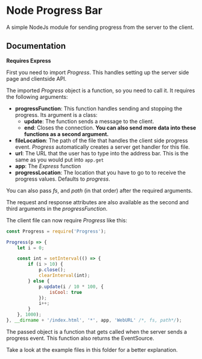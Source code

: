 # Node Progress Bar
A simple NodeJs module for sending progress from the server to the client.

## Documentation
**Requires Express**

First you need to import *Progress*. This handles setting up the server side page and clientside API.

The imported *Progress* object is a function, so you need to call it. It requires the following arguments:

- **progressFunction**: This function handles sending and stopping the progress. Its argument is a class:
	- **update**: The function sends a message to the client.
	- **end**: Closes the connection.
	**You can also send more data into these functions as a second argument.**
- **fileLocation**: The path of the file that handles the client side progress event. *Progress* automatically creates a server get handler for this file.
- **url**: The URL that the user has to type into the address bar. This is the same as you would put into `app.get`
- **app**: The *Express* function
- **progressLocation**: The location that you have to go to to receive the progress values. Defaults to *progress*.

You can also pass *fs*, and *path* (in that order) after the required arguments.

The request and response attributes are also available as the second and third arguments in the *progressFunction*.


The client file can now require *Progress* like this:
```JavaScript
const Progress = require('Progress');

Progress(p => {
	let i = 0;

	const int = setInterval(() => {
		if (i > 10) {
			p.close();
			clearInterval(int);
		} else {
			p.update(i / 10 * 100, {
				isCool: true
			});
			i++;
		}
	}, 1000);
}, __dirname + '/index.html', '*', app, 'WebURL' /*, fs, path*/);
```

The passed object is a function that gets called when the server sends a progress event. This function also returns the EventSource.

Take a look at the example files in this folder for a better explanation.